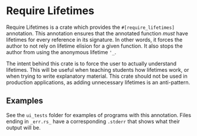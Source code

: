 # Require Lifetimes

Require Lifetimes is a crate which provides the `#[require_lifetimes]` annotation.
This annotation ensures that the annotated function *must* have lifetimes for
every reference in its signature. In other words, it forces the author to
not rely on lifetime elision for a given function. It also stops the author
from using the anonymous lifetime `'_`.

The intent behind this crate is to force the user to actually understand lifetimes.
This will be useful when teaching students how lifetimes work, or when trying to
write explanatory material. This crate should not be used in production applications,
as adding unnecessary lifetimes is an anti-pattern.

## Examples

See the `ui_tests` folder for examples of programs with this annotation.
Files ending in `_err.rs_` have a corresponding `.stderr` that shows what
their output will be.
